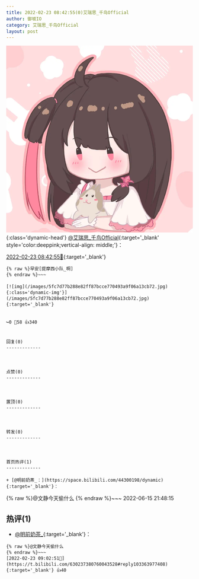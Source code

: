 ```yaml
---
title: 2022-02-23 08:42:55(0)艾瑞思_千鸟Official
author: 御坂IO
category: 艾瑞思_千鸟Official
layout: post
---
```


![img](/images/7e08840c56f251de28bdf766b647bd5fe9a5d50a.jpg){:class='dynamic-head'}
[@艾瑞思_千鸟Official](https://space.bilibili.com/1090010845/dynamic){:target='_blank' style='color:deeppink;vertical-align: middle;'}：

[2022-02-23 08:42:55🔗](https://t.bilibili.com/630237380760043528){:target='_blank'}

~~~
{% raw %}早安[提摩西小队_啊]
{% endraw %}~~~

[![img](/images/5fc7d77b288e82ff87bcce770493a9f06a13cb72.jpg){:class='dynamic-img'}](/images/5fc7d77b288e82ff87bcce770493a9f06a13cb72.jpg){:target='_blank'}


↪️0 💬58 👍340


回复(0)
-------------



点赞(0)
-------------



置顶(0)
-------------



转发(0)
-------------



首页热评(1)
-------------

+ [@明前奶茶_：](https://space.bilibili.com/44300198/dynamic){:target='_blank'}：
~~~
{% raw %}@文静今天偷什么
{% endraw %}~~~
2022-06-15 21:48:15


热评(1)
-------------

+ [@明前奶茶_](https://space.bilibili.com/44300198/dynamic){:target='_blank'}：
~~~
{% raw %}@文静今天偷什么
{% endraw %}~~~
[2022-02-23 09:02:51🔗](https://t.bilibili.com/630237380760043528#reply103363977408){:target='_blank'} 👍40


